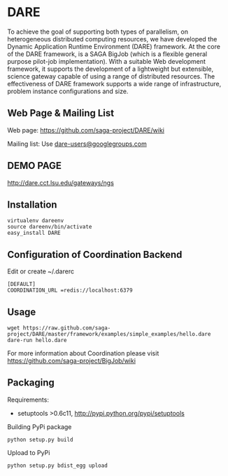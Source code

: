 DARE  
=============

To achieve the goal of supporting both types of parallelism, on heterogeneous distributed computing resources, we have
developed the Dynamic Application Runtime Environment (DARE) framework.
At the core of the DARE framework, is a SAGA BigJob (which is a flexible general purpose pilot-job implementation). With a
suitable Web development framework, it supports the development of a lightweight but extensible, science gateway capable 
of using a range of distributed resources. The effectiveness of  DARE framework supports a wide range of infrastructure, 
problem instance configurations and size.



Web Page & Mailing List
-----------------------

Web page: https://github.com/saga-project/DARE/wiki

Mailing list:  Use dare-users@googlegroups.com


DEMO PAGE
----------------------------
http://dare.cct.lsu.edu/gateways/ngs


Installation
-------------

	virtualenv dareenv
	source dareenv/bin/activate
	easy_install DARE


Configuration of Coordination Backend
-------------------------------------
Edit or create ~/.darerc 

	[DEFAULT]
	COORDINATION_URL =redis://localhost:6379

Usage
-----
	wget https://raw.github.com/saga-project/DARE/master/framework/examples/simple_examples/hello.dare
	dare-run hello.dare

For more information about Coordination please visit https://github.com/saga-project/BigJob/wiki


Packaging
-------------------------------------

Requirements:

*  setuptools >0.6c11, http://pypi.python.org/pypi/setuptools


Building PyPi package

	python setup.py build

Upload to PyPi

	python setup.py bdist_egg upload
